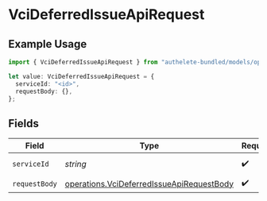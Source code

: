# VciDeferredIssueApiRequest

## Example Usage

```typescript
import { VciDeferredIssueApiRequest } from "authelete-bundled/models/operations";

let value: VciDeferredIssueApiRequest = {
  serviceId: "<id>",
  requestBody: {},
};
```

## Fields

| Field                                                                                                  | Type                                                                                                   | Required                                                                                               | Description                                                                                            |
| ------------------------------------------------------------------------------------------------------ | ------------------------------------------------------------------------------------------------------ | ------------------------------------------------------------------------------------------------------ | ------------------------------------------------------------------------------------------------------ |
| `serviceId`                                                                                            | *string*                                                                                               | :heavy_check_mark:                                                                                     | A service ID.                                                                                          |
| `requestBody`                                                                                          | [operations.VciDeferredIssueApiRequestBody](../../models/operations/vcideferredissueapirequestbody.md) | :heavy_check_mark:                                                                                     | N/A                                                                                                    |